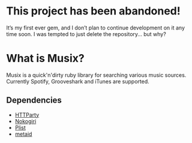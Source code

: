 # This project has been abandoned!

It’s my first ever gem, and I don’t plan to continue development on it any time soon. I was tempted to just delete the repository… but why?

What is Musix?
==============
Musix is a quick'n'dirty ruby library for searching various music sources. Currently Spotify, Grooveshark and iTunes are supported.

Dependencies
------------
- [HTTParty](http://github.com/jnunemaker/httparty)
- [Nokogiri](http://github.com/tenderlove/nokogiri)
- [Plist](http://plist.rubyforge.org/)
- [metaid](http://github.com/defunkt/metaid)